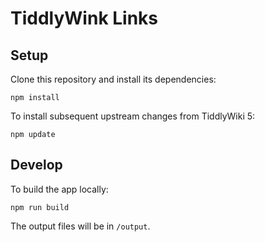 # TiddlyWink Links


## Setup

Clone this repository and install its dependencies:

```
npm install
```

To install subsequent upstream changes from TiddlyWiki 5:

```
npm update
```

## Develop

To build the app locally:

```
npm run build
```

The output files will be in `/output`.

